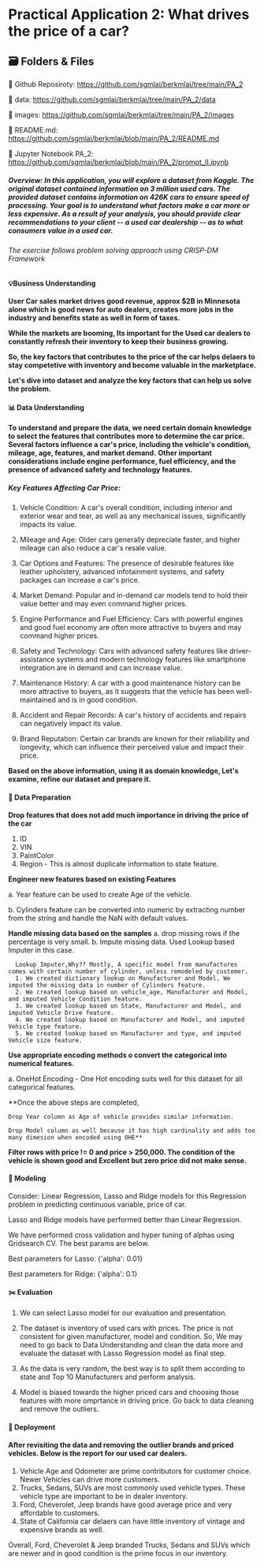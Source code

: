 # Practical Application 2: What drives the price of a car?

## 🗃️ Folders & Files

🔗 Github Reposiroty: https://github.com/sgmlai/berkmlai/tree/main/PA_2

🔗 data: https://github.com/sgmlai/berkmlai/tree/main/PA_2/data

🔗 images: https://github.com/sgmlai/berkmlai/tree/main/PA_2/images

🔗 README.md: https://github.com/sgmlai/berkmlai/blob/main/PA_2/README.md

🔗 Jupyter Notebook PA_2: https://github.com/sgmlai/berkmlai/blob/main/PA_2/prompt_II.ipynb

##### Overview: In this application, you will explore a dataset from Kaggle. The original dataset contained information on 3 million used cars. The provided dataset contains information on 426K cars to ensure speed of processing. Your goal is to understand what factors make a car more or less expensive. As a result of your analysis, you should provide clear recommendations to your client -- a used car dealership -- as to what consumers value in a used car.

###### The exercise follows problem solving approach using CRISP-DM Framework

#### 💡Business Understanding

**User Car sales market drives good revenue, approx $2B in Minnesota alone which is good news for auto dealers, creates more jobs in the industry and benefits state as well in form of taxes.**

**While the markets are booming, Its important for the Used car dealers to constantly refresh their inventory to keep their business growing.**

**So, the key factors that contributes to the price of the car helps delaers to stay competetive with inventory and become valuable in the marketplace.**

**Let's dive into dataset and analyze the key factors that can help us solve the problem.**

#### 📊 Data Understanding

**To understand and prepare the data, we need certain domain knowledge to select the features that contributes more to determine the car price.**
**Several factors influence a car's price, including the vehicle's condition, mileage, age, features, and market demand.**
**Other important considerations include engine performance, fuel efficiency, and the presence of advanced safety and technology features.** 

##### Key Features Affecting Car Price:

1. Vehicle Condition:
    A car's overall condition, including interior and exterior wear and tear, as well as any mechanical issues, significantly impacts its value.
 
2. Mileage and Age:
    Older cars generally depreciate faster, and higher mileage can also reduce a car's resale value. 

3. Car Options and Features:
The presence of desirable features like leather upholstery, advanced infotainment systems, and safety packages can increase a car's price. 

4. Market Demand:
Popular and in-demand car models tend to hold their value better and may even command higher prices. 

5. Engine Performance and Fuel Efficiency:
Cars with powerful engines and good fuel economy are often more attractive to buyers and may command higher prices. 

6. Safety and Technology:
Cars with advanced safety features like driver-assistance systems and modern technology features like smartphone integration are in demand and can increase value. 

7. Maintenance History:
A car with a good maintenance history can be more attractive to buyers, as it suggests that the vehicle has been well-maintained and is in good condition. 

8. Accident and Repair Records:
A car's history of accidents and repairs can negatively impact its value. 

9. Brand Reputation:
Certain car brands are known for their reliability and longevity, which can influence their perceived value and impact their price. 

**Based on the above information, using it as domain knowledge, Let's examine, refine our dataset and prepare it.**

#### 🧹 Data Preparation

**Drop features that does not add much importance in driving the price of the car**
1. ID
2. VIN
3. PaintColor
4. Region - This is almost duplicate information to state feature.

**Engineer new features based on existing Features**

   a. Year feature can be used to create Age of the vehicle.
   
   b. Cylinders feature can be converted into numeric by extracting number from the string and handle the NaN with default values.
   
**Handle missing data based on the samples**
   a. drop missing rows if the percentage is very small.
   b. Impute missing data. Used Lookup based Imputer in this case.
   
      Lookup Imputer,Why?? Mostly, A specific model from manufactures comes with certain number of cylinder, unless remodeled by customer.
      1. We created dictionary lookup on Manufacturer and Model, We imputed the missing data in number of Cylinders feature.
      2. We created lookup based on vehicle_age, Manufacturer and Model, and imputed Vehicle Condition feature.
      3. We created lookup based on State, Manufacturer and Model, and imputed Vehicle Drive feature.
      4. We created lookup based on Manufacturer and Model, and imputed Vehicle type feature.
      5. We created lookup based on Manufacturer and type, and imputed Vehicle size feature.      

**Use appropriate encoding methods o convert the categorical into numerical features.**

   a. OneHot Encoding - One Hot encoding suits well for this dataset for all categorical features.

**Once the above steps are completed, 

    Drop Year column as Age of vehicle provides similar information.
    
    Drop Model column as well because it has high cardinality and adds too many dimesion when encoded using OHE**

**Filter rows with price != 0 and price > 250,000. The condition of the vehicle is shown good and Excellent but zero price did not make sense.**

#### 🤖 Modeling

Consider: Linear Regression, Lasso and Ridge models for this Regression problem in predicting continuous variable, price of car.

Lasso and Ridge models have performed better than Linear Regression.

We have performed cross validation and hyper tuning of alphas using Gridsearch CV. The best params are below.

Best parameters for Lasso: {'alpha': 0.01}


Best parameters for Ridge: {'alpha': 0.1}

#### ✂️ Evaluation

1. We can select Lasso model for our evaluation and presentation.

2. The dataset is inventory of used cars with prices. The price is not consistent for given manufacturer, model and condition. So, We may need to go back to Data Understanding and clean the data more and evaluate the dataset with Lasso Regression model as final step.

3. As the data is very random, the best way is to split them according to state and Top 10 Manufacturers and perform analysis.

4. Model is biased towards the higher priced cars and choosing those features with more omprtance in driving price. Go back to data cleaning and remove the outliers.

#### 🚀 Deployment

#### After revisiting the data and removing the outlier brands and priced vehicles. Below is the report for our used car dealers.

1. Vehicle Age and Odometer are prime contributors for customer choice. Newer Vehicles can drive more customers.
2. Trucks, Sedans, SUVs are most commonly used vehicle types. These vehicle type are important to be in dealer inventory.
3. Ford, Cheverolet, Jeep brands have good average price and very affordable to customers.
4. State of California car delaers can have little inventory of vintage and expensive brands as well.

Overall, Ford, Cheverolet & Jeep branded Trucks, Sedans and SUVs which are newer and in good condition is the prime focus in our inventory.






